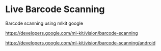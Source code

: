 # Live Barcode Scanning
Barcode scanning using mlkit google

https://developers.google.com/ml-kit/vision/barcode-scanning

https://developers.google.com/ml-kit/vision/barcode-scanning/android
